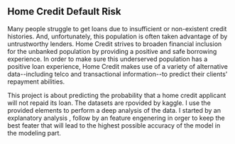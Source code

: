 ## Home Credit Default Risk
Many people struggle to get loans due to insufficient or non-existent credit histories. And, unfortunately, this population is often taken advantage of by untrustworthy lenders.
Home Credit strives to broaden financial inclusion for the unbanked population by providing a positive and safe borrowing experience. In order to make sure this underserved population has a positive loan experience, Home Credit makes use of a variety of alternative data--including telco and transactional information--to predict their clients' repayment abilities.

This project is about predicting the probability that a home credit applicant will not repaid its loan. The datasets are rpovided by kaggle.
I use the provided elements to perform a deep analysis of the data. I started by an explanatory analysis , follow by an feature engenering in orger to keep the best feater that will lead to the highest possible accuracy of the model in the modeling part.
